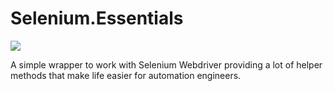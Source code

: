 # Selenium.Essentials

![](https://github.com/peterrexj/Selenium.Essentials/blob/master/docs/resources/images/Icon.png)

A simple wrapper to work with Selenium Webdriver providing a lot of helper methods that make life easier for automation engineers.
